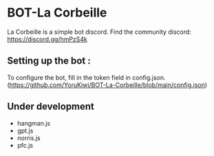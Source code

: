 # BOT-La Corbeille
La Corbeille is a simple bot discord. Find the community discord: https://discord.gg/hmPzS4k

## Setting up the bot :
To configure the bot, fill in the token field in config.json. (https://github.com/YoruKiwi/BOT-La-Corbeille/blob/main/config.json)

## Under development
- hangman.js
- gpt.js
- norris.js
- pfc.js